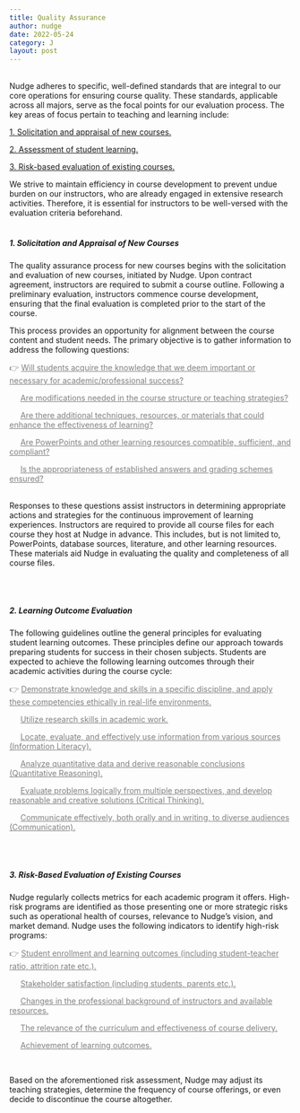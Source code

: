 ```yaml
---
title: Quality Assurance
author: nudge
date: 2022-05-24
category: J
layout: post
---
```


<br>
Nudge adheres to specific, well-defined standards that are integral to our core operations for ensuring course quality. These standards, applicable across all majors, serve as the focal points for our evaluation process. The key areas of focus pertain to teaching and learning include:

<u>1. Solicitation and appraisal of new courses.</u>

<u>2. Assessment of student learning.</u>

<u>3. Risk-based evaluation of existing courses.</u>

We strive to maintain efficiency in course development to prevent undue burden on our instructors, who are already engaged in extensive research activities. Therefore, it is essential for instructors to be well-versed with the evaluation criteria beforehand.
<br>
<br>

##### 1.	Solicitation and Appraisal of New Courses 
The quality assurance process for new courses begins with the solicitation and evaluation of new courses, initiated by Nudge. Upon contract agreement, instructors are required to submit a course outline. Following a preliminary evaluation, instructors commence course development, ensuring that the final evaluation is completed prior to the start of the course.

This process provides an opportunity for alignment between the course content and student needs. The primary objective is to gather information to address the following questions: 

<font color="gray">

👉 <u>Will students acquire the knowledge that we deem important or necessary for academic/professional success?</u><br>

&nbsp;&nbsp;&nbsp;&nbsp;&nbsp;<u>Are modifications needed in the course structure or teaching strategies? </u><br>

&nbsp;&nbsp;&nbsp;&nbsp;&nbsp;<u>Are there additional techniques, resources, or materials that could enhance the effectiveness of learning?  </u><br>

&nbsp;&nbsp;&nbsp;&nbsp;&nbsp;<u>Are PowerPoints and other learning resources compatible, sufficient, and compliant?  </u><br>

&nbsp;&nbsp;&nbsp;&nbsp;&nbsp;<u>Is the appropriateness of established answers and grading schemes ensured?</u><br>
</font>
<br>

Responses to these questions assist instructors in determining appropriate actions and strategies for the continuous improvement of learning experiences. Instructors are required to provide all course files for each course they host at Nudge in advance. This includes, but is not limited to, PowerPoints, database sources, literature, and other learning resources. These materials aid Nudge in evaluating the quality and completeness of all course files.

<br>
<br>

##### 2. Learning Outcome Evaluation 
The following guidelines outline the general principles for evaluating student learning outcomes. These principles define our approach towards preparing students for success in their chosen subjects. Students are expected to achieve the following learning outcomes through their academic activities during the course cycle:

<font color="gray">
  
👉 <u>Demonstrate knowledge and skills in a specific discipline, and apply these competencies ethically in real-life environments.  </u><br>

&nbsp;&nbsp;&nbsp;&nbsp;&nbsp;<u>Utilize research skills in academic work.</u><br>
  
&nbsp;&nbsp;&nbsp;&nbsp;&nbsp;<u>Locate, evaluate, and effectively use information from various sources (Information Literacy).</u><br>
  
&nbsp;&nbsp;&nbsp;&nbsp;&nbsp;<u>Analyze quantitative data and derive reasonable conclusions (Quantitative Reasoning).</u><br>
  
&nbsp;&nbsp;&nbsp;&nbsp;&nbsp;<u>Evaluate problems logically from multiple perspectives, and develop reasonable and creative solutions (Critical Thinking).</u><br>

&nbsp;&nbsp;&nbsp;&nbsp;&nbsp;<u>Communicate effectively, both orally and in writing, to diverse audiences (Communication).</u><br>

</font>
<br>
<br>

##### 3.	Risk-Based Evaluation of Existing Courses 
Nudge regularly collects metrics for each academic program it offers. High-risk programs are identified as those presenting one or more strategic risks such as operational health of courses, relevance to Nudge’s vision, and market demand. Nudge uses the following indicators to identify high-risk programs: 

<font color="gray">

👉  <u>Student enrollment and learning outcomes (including student-teacher ratio, attrition rate etc.). </u><br>

&nbsp;&nbsp;&nbsp;&nbsp;&nbsp;<u>Stakeholder satisfaction (including students, parents etc.).</u><br>

&nbsp;&nbsp;&nbsp;&nbsp;&nbsp;<u>Changes in the professional background of instructors and available resources.</u><br>

&nbsp;&nbsp;&nbsp;&nbsp;&nbsp;<u>The relevance of the curriculum and effectiveness of course delivery.</u><br>

&nbsp;&nbsp;&nbsp;&nbsp;&nbsp;<u>Achievement of learning outcomes. </u><br>

</font>
<br>

Based on the aforementioned risk assessment, Nudge may adjust its teaching strategies, determine the frequency of course offerings, or even decide to discontinue the course altogether.
<br>
<br>
